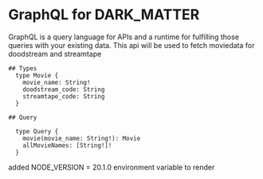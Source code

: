 # GraphQL for DARK_MATTER

GraphQL is a query language for APIs and a runtime for fulfilling those queries with your existing data.
This api will be used to fetch moviedata for doodstream and streamtape

```
## Types
  type Movie {
    movie_name: String!
    doodstream_code: String
    streamtape_code: String
  }

## Query

  type Query {
    movie(movie_name: String!): Movie
    allMovieNames: [String!]!
  }

```
added NODE_VERSION = 20.1.0 environment variable to render